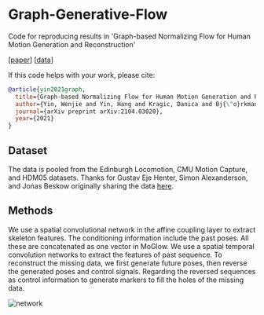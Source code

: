 # Graph-Generative-Flow

Code for reproducing results in 'Graph-based Normalizing Flow for Human Motion
Generation and Reconstruction'

[[paper](https://ui.adsabs.harvard.edu/abs/2021arXiv210403020Y/abstract)] [[data](https://github.com/simonalexanderson/StyleGestures)]

If this code helps with your work, please cite:

```bibtex
@article{yin2021graph,
  title={Graph-based Normalizing Flow for Human Motion Generation and Reconstruction},
  author={Yin, Wenjie and Yin, Hang and Kragic, Danica and Bj{\"o}rkman, M{\aa}rten},
  journal={arXiv preprint arXiv:2104.03020},
  year={2021}
}
```

## Dataset

The data is pooled from the Edinburgh Locomotion, CMU Motion Capture, and HDM05 datasets.
Thanks for Gustav Eje Henter, Simon Alexanderson, and Jonas Beskow originally sharing the data [here](https://github.com/simonalexanderson/StyleGestures).


## Methods

We use a spatial convolutional network in the affine coupling layer to extract skeleton features. The conditioning information include the past poses. All these are concatenated as one vector in MoGlow. We use a spatial temporal convolution networks to extract the features of past sequence. To reconstruct the missing data, we first generate future poses, then reverse the generated poses and control signals. Regarding the reversed sequences as control information to generate markers to fill the holes of the missing data. 

![network](https://github.com/YIN95/Graph-Generative-Flow/blob/main/media/image17.png)


